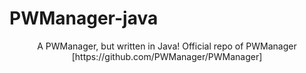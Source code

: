 # PWManager-java
<p align="center">
A PWManager, but written in Java!
Official repo of PWManager [https://github.com/PWManager/PWManager]
</p>